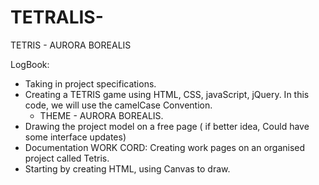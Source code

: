 # TETRALIS-
TETRIS - AURORA BOREALIS


LogBook: 
- Taking in project specifications.
- Creating a TETRIS game using HTML, CSS, javaScript, jQuery.
	In this code, we will use the camelCase Convention.
  - THEME - AURORA BOREALIS.
- Drawing the project model on a free page ( if better idea, Could have some interface updates)
- Documentation
WORK CORD:
Creating work pages on an organised project called Tetris.
- Starting by creating HTML, using Canvas to draw.
